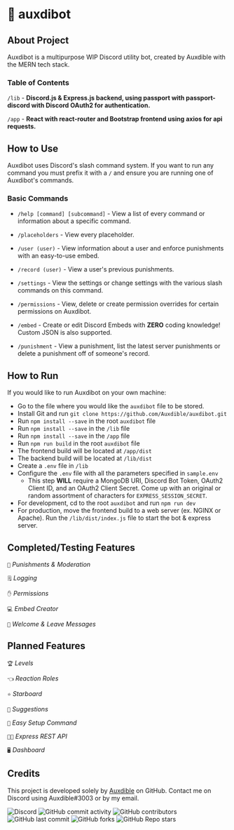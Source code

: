 # 🤖 auxdibot

## About Project

Auxdibot is a multipurpose WIP Discord utility bot, created by Auxdible with the MERN tech stack.

### Table of Contents

`/lib` - **Discord.js & Express.js backend, using passport with passport-discord with Discord OAuth2 for authentication.**

`/app` - **React with react-router and Bootstrap frontend using axios for api requests.**

## How to Use

Auxdibot uses Discord's slash command system. If you want to run any command you must prefix it with a `/` and ensure you are running one of Auxdibot's commands.

### Basic Commands

* `/help [command] [subcommand]` - View a list of every command or information about a specific command.

* `/placeholders` - View every placeholder.

* `/user (user)` - View information about a user and enforce punishments with an easy-to-use embed.

* `/record (user)` - View a user's previous punishments.

* `/settings` - View the settings or change settings with the various slash commands on this command.

* `/permissions` - View, delete or create permission overrides for certain permissions on Auxdibot.

* `/embed` - Create or edit Discord Embeds with **ZERO** coding knowledge! Custom JSON is also supported.

* `/punishment` - View a punishment, list the latest server punishments or delete a punishment off of someone's record.

## How to Run

If you would like to run Auxdibot on your own machine:

* Go to the file where you would like the `auxdibot` file to be stored.
* Install Git and run `git clone https://github.com/Auxdible/auxdibot.git`
* Run `npm install --save` in the root `auxdibot` file
* Run `npm install --save` in the `/lib` file
* Run `npm install --save` in the `/app` file
* Run `npm run build` in the root `auxdibot` file
* The frontend build will be located at `/app/dist`
* The backend build will be located at `/lib/dist`
* Create a `.env` file in `/lib`
* Configure the `.env` file with all the parameters specified in `sample.env`
    * This step **WILL** require a MongoDB URI, Discord Bot Token, OAuth2 Client ID, and an OAuth2 Client Secret. Come up with an original or random assortment of characters for `EXPRESS_SESSION_SECRET`.
* For development, cd to the root `auxdibot` and run `npm run dev`
* For production, move the frontend build to a web server (ex. NGINX or Apache). Run the `/lib/dist/index.js` file to start the bot & express server.


## Completed/Testing Features

`🔨` *Punishments & Moderation*

`🗒️` *Logging*

`✋` *Permissions*

`💻` *Embed Creator*

`👋` *Welcome & Leave Messages*

## Planned Features

`🏆` *Levels*

`👈` *Reaction Roles*

`⭐` *Starboard*

`🔺` *Suggestions*

`🧰` *Easy Setup Command*

`🧑‍💻` *Express REST API*

`🖥️` *Dashboard*

## Credits

This project is developed solely by [Auxdible](https://github.com/Auxdible) on GitHub. Contact me on Discord using Auxdible#3003 or by my email.

![Discord](https://img.shields.io/discord/1093242184708399104?color=5865F2&label=Server&logo=Discord&logoColor=FFFFFF&style=flat-square) ![GitHub commit activity](https://img.shields.io/github/commit-activity/w/Auxdible/auxdibot?style=flat-square) ![GitHub contributors](https://img.shields.io/github/contributors/Auxdible/auxdibot?style=flat-square) ![GitHub last commit](https://img.shields.io/github/last-commit/Auxdible/auxdibot?style=flat-square) ![GitHub forks](https://img.shields.io/github/forks/Auxdible/auxdibot?style=flat-square) ![GitHub Repo stars](https://img.shields.io/github/stars/Auxdible/auxdibot?style=flat-square)

